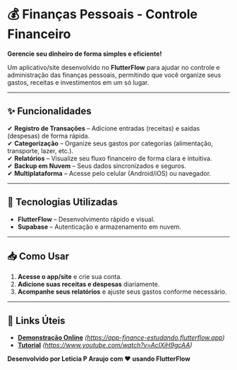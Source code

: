 # **💰 Finanças Pessoais - Controle Financeiro**  

**Gerencie seu dinheiro de forma simples e eficiente!**  

Um aplicativo/site desenvolvido no **FlutterFlow** para ajudar no controle e administração das finanças pessoais, permitindo que você organize seus gastos, receitas e investimentos em um só lugar.  

---

## **✨ Funcionalidades**  

✔ **Registro de Transações** – Adicione entradas (receitas) e saídas (despesas) de forma rápida.  
✔ **Categorização** – Organize seus gastos por categorias (alimentação, transporte, lazer, etc.).  
✔ **Relatórios** – Visualize seu fluxo financeiro de forma clara e intuitiva.  
✔ **Backup em Nuvem** – Seus dados sincronizados e seguros.  
✔ **Multiplataforma** – Acesse pelo celular (Android/iOS) ou navegador.  

---

## **🚀 Tecnologias Utilizadas**  

- **FlutterFlow** – Desenvolvimento rápido e visual.  
- **Supabase** – Autenticação e armazenamento em nuvem.  

---

## **📥 Como Usar**  

1. **Acesse o app/site** e crie sua conta.  
2. **Adicione suas receitas e despesas** diariamente.  
3. **Acompanhe seus relatórios** e ajuste seus gastos conforme necessário.  

---

## **🔗 Links Úteis**  

- **[Demonstração Online](#)** *(https://app-finance-estudando.flutterflow.app)*
- **[Tutorial](#)** *(https://www.youtube.com/watch?v=AcIXiH9gcAA)*

**Desenvolvido por Leticia P Araujo com ❤️ usando FlutterFlow**  
